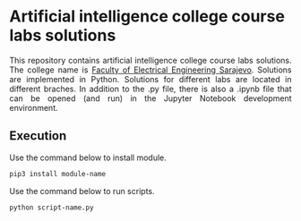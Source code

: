 # Artificial intelligence college course labs solutions
<p align="justify">
This repository contains artificial intelligence college course labs solutions. The college name is <a href="https://www.etf.unsa.ba/">Faculty of     Electrical Engineering Sarajevo</a>. Solutions are implemented in Python. Solutions for different labs are located in different braches. In addition to the .py file, there is also a .ipynb file that can be opened (and run) in the Jupyter Notebook development environment.
</p>


## Execution
<p align="justify">
Use the command below to install module.
</p>

```bash
pip3 install module-name
```

<p align="justify">
Use the command below to run scripts.
</p>

```bash
python script-name.py
```
